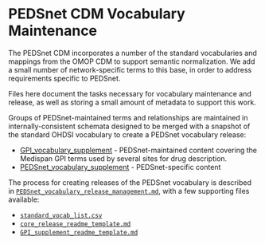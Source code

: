 # PEDSnet CDM Vocabulary Maintenance

The PEDSnet CDM incorporates a number of the standard vocabularies and mappings from the OMOP CDM to support semantic normalization.  We add a small number of network-specific terms to this base, in order to address requirements specific to PEDSnet.

Files here document the tasks necessary for vocabulary maintenance and release, as well as storing a small amount of metadata to support this work.

Groups of PEDSnet-maintained terms and relationships are maintained in internally-consistent schemata designed to be merged with a snapshot of the standard OHDSI vocabulary to create a PEDSnet vocabulary release:

* [GPI\_vocabulary\_supplement](GPI_vocabulary_supplement.md) - PEDSnet-maintained content covering the Medispan GPI terms used by several sites for drug description.
* [PEDSnet\_vocabulary\_supplement](PEDSnet_vocabulary_supplement.md) - PEDSnet-specific content

The process for creating releases of the PEDSnet vocabulary is described in [`PEDSnet_vocabulary_release_management.md`](PEDSnet_vocabulary_release_management.md), with a few supporting files available:

* [`standard_vocab_list.csv`](standard_vocab_list.csv)
* [`core_release_readme_template.md`](core_release_readme_template.md)
* [`GPI_supplement_readme_template.md`](GPI_supplement_readme_template.md)





